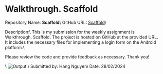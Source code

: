 # Walkthrough. Scaffold

Repository Name: **Scaffold**\\
GitHub URL: [Scaffold](https://github.com/t3ngth00/Scaffold)\\

Description:\\
This is my submission for the weekly assignment is Walkthrough. Scaffold. The project is hosted on GitHub at the provided URL. It includes the necessary files for implementing a login form on the Android platform.\\

Please review the code and provide feedback as necessary. Thank you!

\\
![Output](https://github.com/t3ngth00/Scaffold/assets/112729211/716eefc3-a6eb-40fa-8ee9-5a7ca9ace9d9)
\\
Submitted by: Hang Nguyen\\
Date: 28/02/2024
